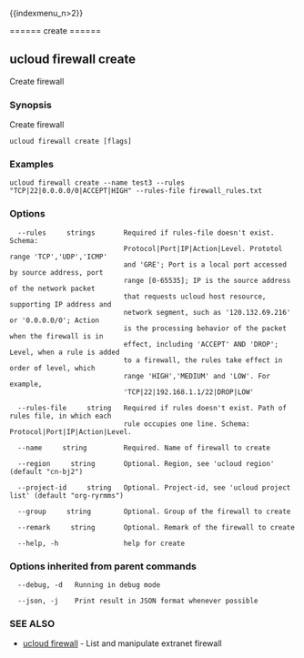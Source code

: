 {{indexmenu_n>2}}

====== create ======

## ucloud firewall create

Create firewall

### Synopsis

Create firewall

```
ucloud firewall create [flags]
```

### Examples

```
ucloud firewall create --name test3 --rules "TCP|22|0.0.0.0/0|ACCEPT|HIGH" --rules-file firewall_rules.txt
```

### Options

```
  --rules     strings       Required if rules-file doesn't exist. Schema:
                            Protocol|Port|IP|Action|Level. Prototol range 'TCP','UDP','ICMP'
                            and 'GRE'; Port is a local port accessed by source address, port
                            range [0-65535]; IP is the source address of the network packet
                            that requests ucloud host resource, supporting IP address and
                            network segment, such as '120.132.69.216' or '0.0.0.0/0'; Action
                            is the processing behavior of the packet when the firewall is in
                            effect, including 'ACCEPT' AND 'DROP'; Level, when a rule is added
                            to a firewall, the rules take effect in order of level, which
                            range 'HIGH','MEDIUM' and 'LOW'. For example,
                            'TCP|22|192.168.1.1/22|DROP|LOW' 

  --rules-file     string   Required if rules doesn't exist. Path of rules file, in which each
                            rule occupies one line. Schema: Protocol|Port|IP|Action|Level. 

  --name     string         Required. Name of firewall to create 

  --region     string       Optional. Region, see 'ucloud region' (default "cn-bj2") 

  --project-id     string   Optional. Project-id, see 'ucloud project list' (default "org-ryrmms") 

  --group     string        Optional. Group of the firewall to create 

  --remark     string       Optional. Remark of the firewall to create 

  --help, -h                help for create 

```

### Options inherited from parent commands

```
  --debug, -d   Running in debug mode 

  --json, -j    Print result in JSON format whenever possible 

```

### SEE ALSO

* [ucloud firewall](software/cli/cmd/ucloud/firewall)	 - List and manipulate extranet firewall


